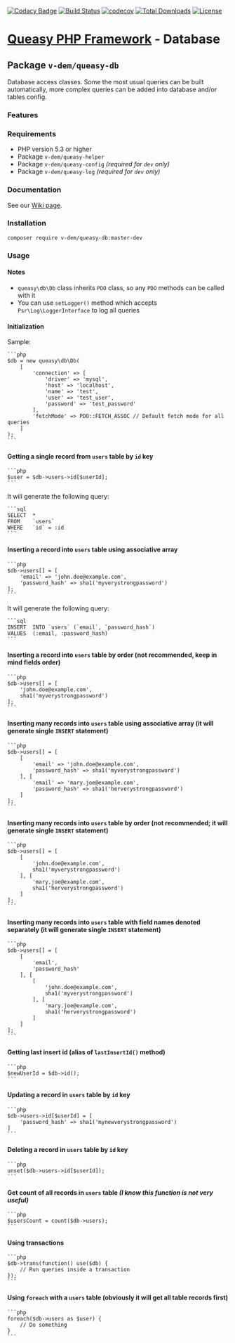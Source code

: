 [![Codacy Badge](https://api.codacy.com/project/badge/Grade/0d4762b3b45e48c69d13687cd786e0ca)](https://app.codacy.com/manual/v-dem/queasy-db?utm_source=github.com&utm_medium=referral&utm_content=v-dem/queasy-db&utm_campaign=Badge_Grade_Dashboard)
[![Build Status](https://travis-ci.com/v-dem/queasy-db.svg?branch=master)](https://travis-ci.com/v-dem/queasy-db)
[![codecov](https://codecov.io/gh/v-dem/queasy-db/branch/master/graph/badge.svg)](https://codecov.io/gh/v-dem/queasy-db)
[![Total Downloads](https://poser.pugx.org/v-dem/queasy-db/downloads)](https://packagist.org/packages/v-dem/queasy-db)
[![License](https://poser.pugx.org/v-dem/queasy-db/license)](https://packagist.org/packages/v-dem/queasy-db)

# [Queasy PHP Framework](https://github.com/v-dem/queasy-app/) - Database

## Package `v-dem/queasy-db`

Database access classes. Some the most usual queries can be built automatically, more complex queries can be
added into database and/or tables config.

### Features

### Requirements

*   PHP version 5.3 or higher
*   Package `v-dem/queasy-helper`
*   Package `v-dem/queasy-config` *(required for `dev` only)*
*   Package `v-dem/queasy-log` *(required for `dev` only)*

### Documentation

See our [Wiki page](https://github.com/v-dem/queasy-db/wiki).

### Installation

    composer require v-dem/queasy-db:master-dev

### Usage

#### Notes

*   `queasy\db\Db` class inherits `PDO` class, so any `PDO` methods can be called with it
*   You can use `setLogger()` method which accepts `Psr\Log\LoggerInterface` to log all queries

#### Initialization

Sample:

    ```php
    $db = new queasy\db\Db(
        [
            'connection' => [
                'driver' => 'mysql',
                'host' => 'localhost',
                'name' => 'test',
                'user' => 'test_user',
                'password' => 'test_password'
            ],
            'fetchMode' => PDO::FETCH_ASSOC // Default fetch mode for all queries
        ]
    );
    ```

#### Getting a single record from `users` table by `id` key

    ```php
    $user = $db->users->id[$userId];
    ```

It will generate the following query:

    ```sql
    SELECT  *
    FROM    `users`
    WHERE   `id` = :id
    ```

#### Inserting a record into `users` table using associative array

    ```php
    $db->users[] = [
        'email' => 'john.doe@example.com',
        'password_hash' => sha1('myverystrongpassword')
    ];
    ```

It will generate the following query:

    ```sql
    INSERT  INTO `users` (`email`, `password_hash`)
    VALUES  (:email, :password_hash)
    ```

#### Inserting a record into `users` table by order (not recommended, keep in mind fields order)

    ```php
    $db->users[] = [
        'john.doe@example.com',
        sha1('myverystrongpassword')
    ];
    ```

#### Inserting many records into `users` table using associative array (it will generate single `INSERT` statement)

    ```php
    $db->users[] = [
        [
            'email' => 'john.doe@example.com',
            'password_hash' => sha1('myverystrongpassword')
        ], [
            'email' => 'mary.joe@example.com',
            'password_hash' => sha1('herverystrongpassword')
        ]
    ];
    ```

#### Inserting many records into `users` table by order (not recommended; it will generate single `INSERT` statement)

    ```php
    $db->users[] = [
        [
            'john.doe@example.com',
            sha1('myverystrongpassword')
        ], [
            'mary.joe@example.com',
            sha1('herverystrongpassword')
        ]
    ];
    ```

#### Inserting many records into `users` table with field names denoted separately (it will generate single `INSERT` statement)

    ```php
    $db->users[] = [
        [
            'email',
            'password_hash'
        ], [
            [
                'john.doe@example.com',
                sha1('myverystrongpassword')
            ], [
                'mary.joe@example.com',
                sha1('herverystrongpassword')
            ]
        ]
    ];
    ```

#### Getting last insert id (alias of `lastInsertId()` method)

    ```php
    $newUserId = $db->id();
    ```

#### Updating a record in `users` table by `id` key

    ```php
    $db->users->id[$userId] = [
        'password_hash' => sha1('mynewverystrongpassword')
    ]
    ```

#### Deleting a record in `users` table by `id` key

    ```php
    unset($db->users->id[$userId]);
    ```

#### Get count of all records in `users` table *(I know this function is not very useful)*

    ```php
    $usersCount = count($db->users);
    ```

#### Using transactions

    ```php
    $db->trans(function() use($db) {
        // Run queries inside a transaction
    });
    ```

#### Using `foreach` with a `users` table (obviously it will get all table records first)

    ```php
    foreach($db->users as $user) {
        // Do something
    }
    ```
